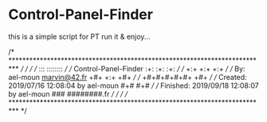 # Control-Panel-Finder
this is a simple script for PT
run it & enjoy...

/* ************************************************************************** */
/*                                                                            */
/*                                                        :::      ::::::::   */
/*              Control-Panel-Finder                    :+:      :+:    :+:   */
/*                                                    +:+ +:+         +:+     */
/*   By: ael-moun <marvin@42.fr>                    +#+  +:+       +#+        */
/*                                                +#+#+#+#+#+   +#+           */
/*   Created: 2019/07/16 12:08:04 by ael-moun          #+#    #+#             */
/*   Finished: 2019/09/18 12:08:07 by ael-moun        ###   ########.fr       */
/*                                                                            */
/* ************************************************************************** */
